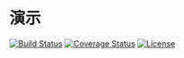 # 演示

[![Build Status](https://img.shields.io/travis/miaoxing/api/master.svg?style=flat-square)](https://travis-ci.org/miaoxing/api)
[![Coverage Status](https://img.shields.io/coveralls/miaoxing/api.svg?style=flat-square)](https://coveralls.io/r/miaoxing/api?branch=master)
[![License](http://img.shields.io/badge/license-MIT-brightgreen.svg?style=flat-square)](http://www.opensource.org/licenses/MIT)
